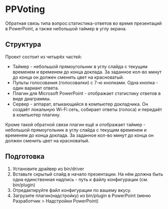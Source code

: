 # PPVoting
Обратная связь типа вопрос:статистика-ответов во время презентаций в PowerPoint, а также небольшой таймер в углу экрана.


## Структура

Проект состоит из четырёх частей:

* Таймер - небольшой прямоугольник в углу слайда с текущим временем и временем до конца доклада. За заданное кол-во минут до конца он должен сменить цвет на красноватый.
* Пульты голосования (голосовалки) с 7-ю кнопками. Одна кнопка - один вариант ответа.
* Плагин для Microsoft PowerPoint - отображает статистику ответов в виде диаграммы.
* Сервер - аппарат, втыкающийся в компьютер докладчика. Он создаёт локальную Wi-Fi сеть, собирает ответы (голоса) и передаёт в компьютер плагину.

Кроме такой обратной связи плагин ещё и отображает таймер - небольшой прямоугольник в углу слайда с текущим временем и временем до конца доклада. За заданное кол-во минут до конца он должен сменить цвет на красноватый.


## Подготовка

1. Установите драйвер из bin/driver
2. Вставьте скрытый слайд в начало презентации. На нём должна быть одна единственная надпись - путь к файлу конфигурации (см. bin/plugin)
3. Отредактируйте файл конфигурации по вашему вкусу.
4. Загрузите плагин(надстройку) из bin/plugin в PowerPoint (меню Разработчик > Надстройки PowerPoint)

